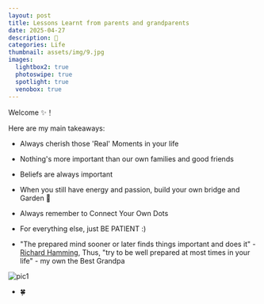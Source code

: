 ```yaml
---
layout: post
title: Lessons Learnt from parents and grandparents
date: 2025-04-27
description: 🦩
categories: Life
thumbnail: assets/img/9.jpg
images:
  lightbox2: true
  photoswipe: true
  spotlight: true
  venobox: true
---
```


Welcome ✨！ 

Here are my main takeaways:

- Always cherish those 'Real' Moments in your life
- Nothing's more important than our own families and good friends
- Beliefs are always important
- When you still have energy and passion, build your own bridge and Garden 🌁
- Always remember to Connect Your Own Dots

- For everything else, just BE PATIENT :)

- "The prepared mind sooner or later finds things important and does it" - [Richard Hamming](https://en.wikipedia.org/wiki/Richard_Hamming), Thus, "try to be well prepared at most times in your life" - my own the Best Grandpa




<!-- now insert an image below the list -->
![pic1](/assets/img/family.jpg)


- 🍀




